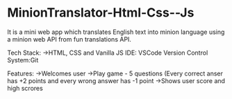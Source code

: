# MinionTranslator-Html-Css--Js

It is a mini web app which translates English text into minion language using a minion web API from fun translations API.

Tech Stack: ->HTML, CSS and Vanilla JS
IDE: VSCode
Version Control System:Git

Features: ->Welcomes user ->Play game - 5 questions (Every correct anser has +2 points and every wrong answer has -1 point ->Shows user score and high scrores
